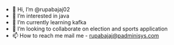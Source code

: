 - 👋 Hi, I’m @rupabajaj02
- 👀 I’m interested in java
- 🌱 I’m currently learning kafka
- 💞️ I’m looking to collaborate on election and sports application
- 📫 How to reach me mail me - rupabajaj@padminisys.com

<!---
rupabajaj02/rupabajaj02 is a ✨ special ✨ repository because its `README.md` (this file) appears on your GitHub profile.
You can click the Preview link to take a look at your changes.
--->
